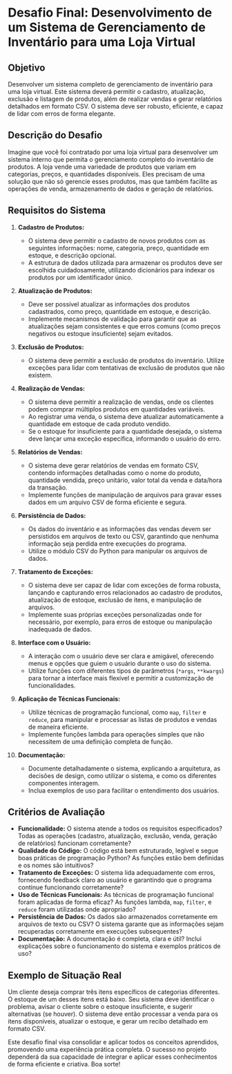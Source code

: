 # Desafio Final: Desenvolvimento de um Sistema de Gerenciamento de Inventário para uma Loja Virtual

## Objetivo

Desenvolver um sistema completo de gerenciamento de inventário para uma loja virtual. Este sistema deverá permitir o cadastro, atualização, exclusão e listagem de produtos, além de realizar vendas e gerar relatórios detalhados em formato CSV. O sistema deve ser robusto, eficiente, e capaz de lidar com erros de forma elegante.

## Descrição do Desafio

Imagine que você foi contratado por uma loja virtual para desenvolver um sistema interno que permita o gerenciamento completo do inventário de produtos. A loja vende uma variedade de produtos que variam em categorias, preços, e quantidades disponíveis. Eles precisam de uma solução que não só gerencie esses produtos, mas que também facilite as operações de venda, armazenamento de dados e geração de relatórios.

## Requisitos do Sistema

1. **Cadastro de Produtos:**

   - O sistema deve permitir o cadastro de novos produtos com as seguintes informações: nome, categoria, preço, quantidade em estoque, e descrição opcional.
   - A estrutura de dados utilizada para armazenar os produtos deve ser escolhida cuidadosamente, utilizando dicionários para indexar os produtos por um identificador único.

2. **Atualização de Produtos:**

   - Deve ser possível atualizar as informações dos produtos cadastrados, como preço, quantidade em estoque, e descrição.
   - Implemente mecanismos de validação para garantir que as atualizações sejam consistentes e que erros comuns (como preços negativos ou estoque insuficiente) sejam evitados.

3. **Exclusão de Produtos:**

   - O sistema deve permitir a exclusão de produtos do inventário. Utilize exceções para lidar com tentativas de exclusão de produtos que não existem.

4. **Realização de Vendas:**

   - O sistema deve permitir a realização de vendas, onde os clientes podem comprar múltiplos produtos em quantidades variáveis.
   - Ao registrar uma venda, o sistema deve atualizar automaticamente a quantidade em estoque de cada produto vendido.
   - Se o estoque for insuficiente para a quantidade desejada, o sistema deve lançar uma exceção específica, informando o usuário do erro.

5. **Relatórios de Vendas:**

   - O sistema deve gerar relatórios de vendas em formato CSV, contendo informações detalhadas como o nome do produto, quantidade vendida, preço unitário, valor total da venda e data/hora da transação.
   - Implemente funções de manipulação de arquivos para gravar esses dados em um arquivo CSV de forma eficiente e segura.

6. **Persistência de Dados:**

   - Os dados do inventário e as informações das vendas devem ser persistidos em arquivos de texto ou CSV, garantindo que nenhuma informação seja perdida entre execuções do programa.
   - Utilize o módulo CSV do Python para manipular os arquivos de dados.

7. **Tratamento de Exceções:**

   - O sistema deve ser capaz de lidar com exceções de forma robusta, lançando e capturando erros relacionados ao cadastro de produtos, atualização de estoque, exclusão de itens, e manipulação de arquivos.
   - Implemente suas próprias exceções personalizadas onde for necessário, por exemplo, para erros de estoque ou manipulação inadequada de dados.

8. **Interface com o Usuário:**

   - A interação com o usuário deve ser clara e amigável, oferecendo menus e opções que guiem o usuário durante o uso do sistema.
   - Utilize funções com diferentes tipos de parâmetros (`*args`, `**kwargs`) para tornar a interface mais flexível e permitir a customização de funcionalidades.

9. **Aplicação de Técnicas Funcionais:**

   - Utilize técnicas de programação funcional, como `map`, `filter` e `reduce`, para manipular e processar as listas de produtos e vendas de maneira eficiente.
   - Implemente funções lambda para operações simples que não necessitem de uma definição completa de função.

10. **Documentação:**
    - Documente detalhadamente o sistema, explicando a arquitetura, as decisões de design, como utilizar o sistema, e como os diferentes componentes interagem.
    - Inclua exemplos de uso para facilitar o entendimento dos usuários.

## Critérios de Avaliação

- **Funcionalidade:** O sistema atende a todos os requisitos especificados? Todas as operações (cadastro, atualização, exclusão, venda, geração de relatórios) funcionam corretamente?
- **Qualidade do Código:** O código está bem estruturado, legível e segue boas práticas de programação Python? As funções estão bem definidas e os nomes são intuitivos?
- **Tratamento de Exceções:** O sistema lida adequadamente com erros, fornecendo feedback claro ao usuário e garantindo que o programa continue funcionando corretamente?
- **Uso de Técnicas Funcionais:** As técnicas de programação funcional foram aplicadas de forma eficaz? As funções lambda, `map`, `filter`, e `reduce` foram utilizadas onde apropriado?
- **Persistência de Dados:** Os dados são armazenados corretamente em arquivos de texto ou CSV? O sistema garante que as informações sejam recuperadas corretamente em execuções subsequentes?
- **Documentação:** A documentação é completa, clara e útil? Inclui explicações sobre o funcionamento do sistema e exemplos práticos de uso?

## Exemplo de Situação Real

Um cliente deseja comprar três itens específicos de categorias diferentes. O estoque de um desses itens está baixo. Seu sistema deve identificar o problema, avisar o cliente sobre o estoque insuficiente, e sugerir alternativas (se houver). O sistema deve então processar a venda para os itens disponíveis, atualizar o estoque, e gerar um recibo detalhado em formato CSV.

Este desafio final visa consolidar e aplicar todos os conceitos aprendidos, promovendo uma experiência prática completa. O sucesso no projeto dependerá da sua capacidade de integrar e aplicar esses conhecimentos de forma eficiente e criativa. Boa sorte!